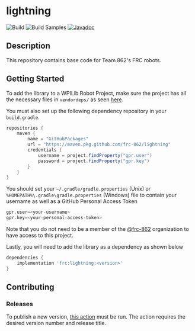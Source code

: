 # lightning

![Build](https://github.com/frc-862/lightning/workflows/Build/badge.svg)
![Build Samples](https://github.com/frc-862/lightning/actions/workflows/sample-build.yml/badge.svg)
[![Javadoc](https://github.com/frc-862/lightning/actions/workflows/javadoc.yml/badge.svg)](https://frc-862.github.io/lightning/)

## Description

This repository contains base code for Team 862's FRC robots.

## Getting Started

To add the library to a WPILib Robot Project, make sure the project has all the necessary files in `vendordeps/` as seen [here](https://github.com/frc-862/lightning/tree/master/vendordeps).

You must also set up the following dependency repository in your `build.gradle`.

```groovy
repositories {
    maven {
        name = "GitHubPackages"
        url = "https://maven.pkg.github.com/frc-862/lightning"
        credentials {
            username = project.findProperty("gpr.user")
            password = project.findProperty("gpr.key")
        }
    }
}
```

You should set your `~/.gradle/gradle.properties` (Unix) or `%HOMEPATH%\.gradle\gradle.properties` (Windows) file to contain your username as well as a GitHub Personal Access Token

```groovy
gpr.user=<your-username>
gpr.key=<your-personal-access-token>
```

Note that you do not need to be a member of the [@frc-862](https://github.com/frc-862) organization to have access to this project.

Lastly, you will need to add the library as a dependency as shown below

```groovy
dependencies {
    implementation 'frc:lightning:<version>'
}
```

## Contributing

### Releases

To publish a new version, [this action](https://github.com/frc-862/lightning/actions/workflows/deploy.yml) must be run.
The action requires the desired version number and release title.
